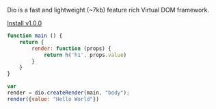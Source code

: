 Dio is a fast and lightweight (~7kb) feature rich Virtual DOM framework.

[Install v1.0.0](./documentation "button")

```javascript
function main () {
	return {
		render: function (props) {
			return h('h1', props.value)
		}
	}
}

var
render = dio.createRender(main, "body");
render({value: "Hello World"})
```